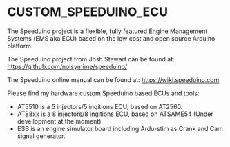 # CUSTOM_SPEEDUINO_ECU

<p>The Speeduino project is a flexible, fully featured Engine Management Systems (EMS aka ECU) based on the low cost and open source Arduino platform.</p>
The Speeduino project from Josh Stewart can be found at: <a href="https://github.com/noisymime/speeduino/" rel="nofollow">https://github.com/noisymime/speeduino/</a>
<p>The Speeduino online manual can be found at: <a href="https://wiki.speeduino.com" rel="nofollow">https://wiki.speeduino.com</a></p>

Please find my hardware custom Speeduino based ECUs and tools:<br>
- AT5510 is a 5 injectors/5 ingitions ECU, based on AT2560.<br>
- AT88xx is a 8 injectors/8 ingitions ECU, based on ATSAME54 (Under devellopment at the moment)<br>
- ESB is an engine simulator board including Ardu-stim as Crank and Cam signal generator.
